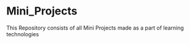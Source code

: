 # Mini_Projects
This Repository consists of all Mini Projects made as a part of learning technologies
